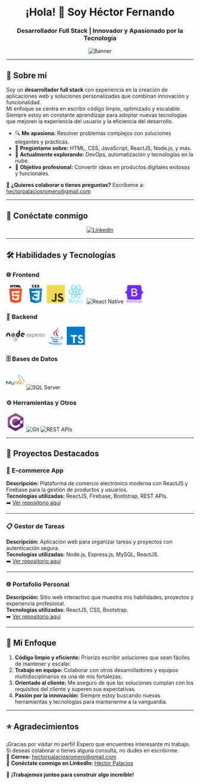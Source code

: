 <h1 align="center">¡Hola! 👋 Soy Héctor Fernando</h1>
<h3 align="center">Desarrollador Full Stack | Innovador y Apasionado por la Tecnología</h3>

<p align="center">
  <img src="https://user-images.githubusercontent.com/74038190/217538491-f6846784-4d91-4b5e-a9e0-285aeed3faff.gif" alt="Banner" />
</p>

---

## 🌟 Sobre mí

Soy un **desarrollador full stack** con experiencia en la creación de aplicaciones web y soluciones personalizadas que combinan innovación y funcionalidad.  
Mi enfoque se centra en escribir código limpio, optimizado y escalable. Siempre estoy en constante aprendizaje para adoptar nuevas tecnologías que mejoren la experiencia del usuario y la eficiencia del desarrollo.

- 🔍 **Me apasiona:** Resolver problemas complejos con soluciones elegantes y prácticas.  
- 💬 **Pregúntame sobre:** HTML, CSS, JavaScript, ReactJS, Node.js, y más.  
- 🌱 **Actualmente explorando:** DevOps, automatización y tecnologías en la nube.  
- 🎯 **Objetivo profesional:** Convertir ideas en productos digitales exitosos y funcionales.  

📩 **¿Quieres colaborar o tienes preguntas?** Escríbeme a: [hectorpalaciosromero@gmail.com](mailto:hectorpalaciosromero@gmail.com)

---

## 🔗 Conéctate conmigo

<p align="center">
  <a href="https://linkedin.com/in/hectorpalaciosromero" target="_blank">
    <img src="https://img.shields.io/badge/LinkedIn-Hector%20Palacios-blue?style=for-the-badge&logo=linkedin" alt="LinkedIn" />
  </a>
</p>

---

## 🛠️ Habilidades y Tecnologías

### 🌐 **Frontend**
<p>
  <img src="https://raw.githubusercontent.com/devicons/devicon/master/icons/html5/html5-original-wordmark.svg" alt="HTML5" width="50" height="50" />
  <img src="https://raw.githubusercontent.com/devicons/devicon/master/icons/css3/css3-original-wordmark.svg" alt="CSS3" width="50" height="50" />
  <img src="https://raw.githubusercontent.com/devicons/devicon/master/icons/javascript/javascript-original.svg" alt="JavaScript" width="50" height="50" />
  <img src="https://raw.githubusercontent.com/devicons/devicon/master/icons/react/react-original-wordmark.svg" alt="React" width="50" height="50" />
  <img src="https://reactnative.dev/img/header_logo.svg" alt="React Native" width="50" height="50" />
  <img src="https://raw.githubusercontent.com/devicons/devicon/master/icons/bootstrap/bootstrap-plain-wordmark.svg" alt="Bootstrap" width="50" height="50" />
</p>

### 🔧 **Backend**
<p>
  <img src="https://raw.githubusercontent.com/devicons/devicon/master/icons/nodejs/nodejs-original-wordmark.svg" alt="Node.js" width="50" height="50" />
  <img src="https://raw.githubusercontent.com/devicons/devicon/master/icons/express/express-original-wordmark.svg" alt="Express.js" width="50" height="50" />
  <img src="https://raw.githubusercontent.com/devicons/devicon/master/icons/java/java-original.svg" alt="Java" width="50" height="50" />
  <img src="https://raw.githubusercontent.com/devicons/devicon/master/icons/typescript/typescript-original.svg" alt="TypeScript" width="50" height="50" />
</p>

### 🗄️ **Bases de Datos**
<p>
  <img src="https://raw.githubusercontent.com/devicons/devicon/master/icons/mysql/mysql-original-wordmark.svg" alt="MySQL" width="50" height="50" />
  <img src="https://www.svgrepo.com/show/303229/microsoft-sql-server-logo.svg" alt="SQL Server" width="50" height="50" />
</p>

### ⚙️ **Herramientas y Otros**
<p>
  <img src="https://raw.githubusercontent.com/devicons/devicon/master/icons/csharp/csharp-original.svg" alt="C#" width="50" height="50" />
  <img src="https://img.shields.io/badge/Git-F05032?style=for-the-badge&logo=git&logoColor=white" alt="Git" />
  <img src="https://img.shields.io/badge/RESTful%20APIs-%2300599C.svg?style=for-the-badge" alt="REST APIs" />
</p>

---

## 📂 Proyectos Destacados

### 🛒 **E-commerce App**
**Descripción:** Plataforma de comercio electrónico moderna con ReactJS y Firebase para la gestión de productos y usuarios.  
**Tecnologías utilizadas:** ReactJS, Firebase, Bootstrap, REST APIs.  
➡️ [Ver repositorio aquí](#)

---

### 📋 **Gestor de Tareas**
**Descripción:** Aplicación web para organizar tareas y proyectos con autenticación segura.  
**Tecnologías utilizadas:** Node.js, Express.js, MySQL, ReactJS.  
➡️ [Ver repositorio aquí](#)

---

### 🌐 **Portafolio Personal**
**Descripción:** Sitio web interactivo que muestra mis habilidades, proyectos y experiencia profesional.  
**Tecnologías utilizadas:** ReactJS, CSS, Bootstrap.  
➡️ [Ver repositorio aquí](#)

---

## 🎯 Mi Enfoque

1. **Código limpio y eficiente:** Priorizo escribir soluciones que sean fáciles de mantener y escalar.  
2. **Trabajo en equipo:** Colaborar con otros desarrolladores y equipos multidisciplinarios es una de mis fortalezas.  
3. **Orientado al cliente:** Me aseguro de que las soluciones cumplan con los requisitos del cliente y superen sus expectativas.  
4. **Pasión por la innovación:** Siempre estoy buscando nuevas herramientas y tecnologías para mantenerme a la vanguardia.  

---

## ⭐ Agradecimientos

¡Gracias por visitar mi perfil! Espero que encuentres interesante mi trabajo. Si deseas colaborar o tienes alguna consulta, no dudes en escribirme.  
📩 **Correo:** [hectorpalaciosromero@gmail.com](mailto:hectorpalaciosromero@gmail.com)  
💬 **Conéctate conmigo en LinkedIn:** [Héctor Palacios](https://linkedin.com/in/hectorpalaciosromero)

🚀 **¡Trabajemos juntos para construir algo increíble!**
